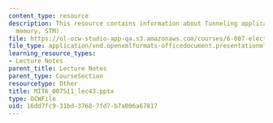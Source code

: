 ```yaml
---
content_type: resource
description: This resource contains information about Tunneling applications (flash
  memory, STM).
file: https://ol-ocw-studio-app-qa.s3.amazonaws.com/courses/6-007-electromagnetic-energy-from-motors-to-lasers-spring-2011/16dd7fc931bd37687fd7b7a006a67817_MIT6_007S11_lec43.pptx
file_type: application/vnd.openxmlformats-officedocument.presentationml.presentation
learning_resource_types:
- Lecture Notes
parent_title: Lecture Notes
parent_type: CourseSection
resourcetype: Other
title: MIT6_007S11_lec43.pptx
type: OCWFile
uid: 16dd7fc9-31bd-3768-7fd7-b7a006a67817
---
```

